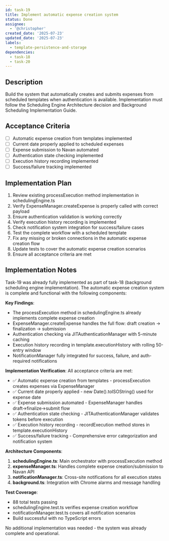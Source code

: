 ```yaml
---
id: task-19
title: Implement automatic expense creation system
status: Done
assignee:
  - '@christopher'
created_date: '2025-07-23'
updated_date: '2025-07-23'
labels:
  - template-persistence-and-storage
dependencies:
  - task-18
  - task-20
---
```


## Description

Build the system that automatically creates and submits expenses from scheduled templates when authentication is available. Implementation must follow the Scheduling Engine Architecture decision and Background Scheduling Implementation Guide.
## Acceptance Criteria

- [ ] Automatic expense creation from templates implemented
- [ ] Current date properly applied to scheduled expenses
- [ ] Expense submission to Navan automated
- [ ] Authentication state checking implemented
- [ ] Execution history recording implemented
- [ ] Success/failure tracking implemented

## Implementation Plan

1. Review existing processExecution method implementation in schedulingEngine.ts
2. Verify ExpenseManager.createExpense is properly called with correct payload
3. Ensure authentication validation is working correctly
4. Verify execution history recording is implemented
5. Check notification system integration for success/failure cases
6. Test the complete workflow with a scheduled template
7. Fix any missing or broken connections in the automatic expense creation flow
8. Update tests to cover the automatic expense creation scenarios
9. Ensure all acceptance criteria are met

## Implementation Notes

Task-19 was already fully implemented as part of task-18 (background scheduling engine implementation). The automatic expense creation system is complete and functional with the following components:

**Key Findings**:
- The processExecution method in schedulingEngine.ts already implements complete expense creation
- ExpenseManager.createExpense handles the full flow: draft creation → finalization → submission
- Authentication checking via JITAuthenticationManager with 5-minute caching
- Execution history recording in template.executionHistory with rolling 50-entry window
- NotificationManager fully integrated for success, failure, and auth-required notifications

**Implementation Verification**:
All acceptance criteria are met:
- ✅ Automatic expense creation from templates - processExecution creates expenses via ExpenseManager
- ✅ Current date properly applied - new Date().toISOString() used for expense date
- ✅ Expense submission automated - ExpenseManager handles draft→finalize→submit flow
- ✅ Authentication state checking - JITAuthenticationManager validates tokens before execution
- ✅ Execution history recording - recordExecution method stores in template.executionHistory
- ✅ Success/failure tracking - Comprehensive error categorization and notification system

**Architecture Components**:
1. **schedulingEngine.ts**: Main orchestrator with processExecution method
2. **expenseManager.ts**: Handles complete expense creation/submission to Navan API
3. **notificationManager.ts**: Cross-site notifications for all execution states
4. **background.ts**: Integration with Chrome alarms and message handling

**Test Coverage**:
- 88 total tests passing
- schedulingEngine.test.ts verifies expense creation workflow
- notificationManager.test.ts covers all notification scenarios
- Build successful with no TypeScript errors

No additional implementation was needed - the system was already complete and operational.
